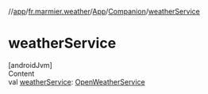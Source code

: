 //[app](../../../../index.md)/[fr.marmier.weather](../../index.md)/[App](../index.md)/[Companion](index.md)/[weatherService](weather-service.md)



# weatherService  
[androidJvm]  
Content  
val [weatherService](weather-service.md): [OpenWeatherService](../../../fr.marmier.weather.openweathermap/-open-weather-service/index.md)  



